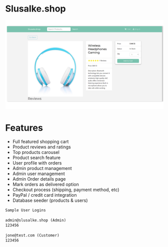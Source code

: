 
# Slusalke.shop
![](./slusalke%20shop.jpg)



 # Features
 - Full featured shopping cart
- Product reviews and ratings
- Top products carousel
- Product search feature
- User profile with orders
- Admin product management
- Admin user management
- Admin Order details page
- Mark orders as delivered option
- Checkout process (shipping, payment method, etc)
- PayPal / credit card integration
- Database seeder (products & users)


```
Sample User Logins

admin@slusalke.shop (Admin)
123456

jone@test.com (Customer)
123456
```
  
  

